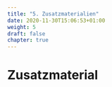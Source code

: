 ```yaml
---
title: "5. Zusatzmaterialien"
date: 2020-11-30T15:06:53+01:00
weight: 5
draft: false
chapter: true
---
```


# Zusatzmaterial

